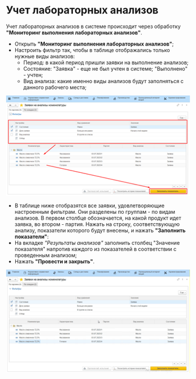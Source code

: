 # Учет лабораторных анализов

Учет лабораторных анализов в системе происходит через обработку
**"Мониторинг выполнения лабораторных анализов"**.

-   Открыть **"Мониторинг выполнения лабораторных анализов"**;
-   Настроить фильтр так, чтобы в таблице отображались только нужные
    виды анализов:
    -   Период: в какой период пришли заявки на выполнение анализов;
    -   Состояние: "Заявка" - еще не был учтен в системе; "Выполнено" -
    учтен;
    -   Вид анализа: какие именно виды анализов будут заполняться с данного
    рабочего места;

![](LabAnalysis.assets/1.png)

-   В таблице ниже отобразятся все заявки, удовлетворяющие настроенным
    фильтрам. Они разделены по группам - по видам анализов. В первом
    столбце обозначается, на какой продукт идет заявка, во втором -
    партия. Нажать на строку, соответствующую анализу, показатели
    которого будут внесены, и нажать **"Заполнить показатели"**:     
-   На вкладке *"Результаты анализов"* заполнить столбец "Значение
    показателя" напротив каждого из показателей в соответствии с
    проведенным анализом;
-   Нажать **"Провести и закрыть"**.

![](LabAnalysis.assets/1.gif)

